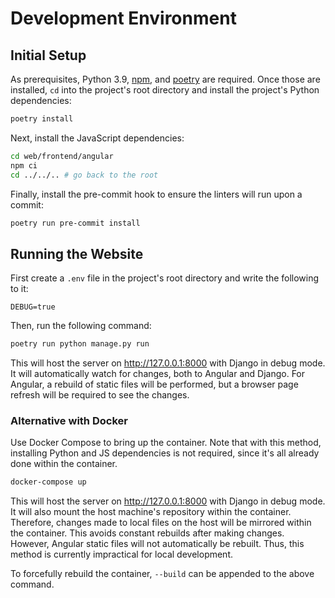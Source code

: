 # Development Environment

## Initial Setup

As prerequisites, Python 3.9, [npm], and [poetry] are required. Once those are installed, `cd` into the project's root directory and install the project's Python dependencies:

```bash
poetry install
```

Next, install the JavaScript dependencies:

```bash
cd web/frontend/angular
npm ci
cd ../../.. # go back to the root
```

Finally, install the pre-commit hook to ensure the linters will run upon a commit:

```bash
poetry run pre-commit install
```

## Running the Website

First create a `.env` file in the project's root directory and write the following to it:

```
DEBUG=true
```

Then, run the following command:

```bash
poetry run python manage.py run
```

This will host the server on http://127.0.0.1:8000 with Django in debug mode. It will automatically watch for changes, both to Angular and Django. For Angular, a rebuild of static files will be performed, but a browser page refresh will be required to see the changes.

### Alternative with Docker

Use Docker Compose to bring up the container. Note that with this method, installing Python and JS dependencies is not required, since it's all already done within the container.

```bash
docker-compose up
```

This will host the server on http://127.0.0.1:8000 with Django in debug mode. It will also mount the host machine's repository within the container. Therefore, changes made to local files on the host will be mirrored within the container. This avoids constant rebuilds after making changes. However, Angular static files will not automatically be rebuilt. Thus, this method is currently impractical for local development.

To forcefully rebuild the container, `--build` can be appended to the above command.

[npm]: https://docs.npmjs.com/downloading-and-installing-node-js-and-npm/
[poetry]: https://github.com/python-poetry/poetry/

